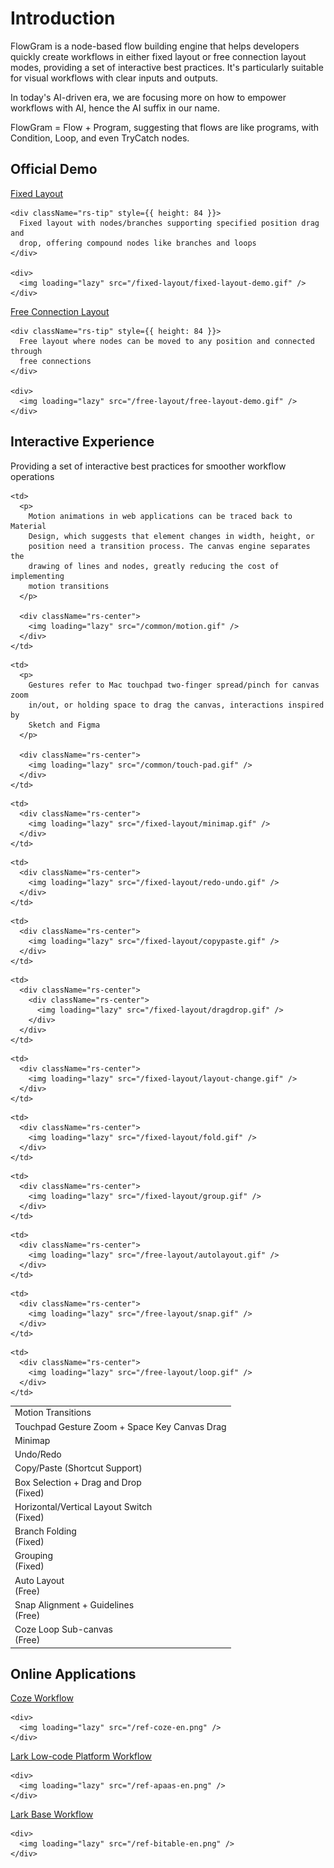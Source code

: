 # Introduction

FlowGram is a node-based flow building engine that helps developers quickly create workflows in either fixed layout or free connection layout modes, providing a set of interactive best practices. It's particularly suitable for visual workflows with clear inputs and outputs.

In today's AI-driven era, we are focusing more on how to empower workflows with AI, hence the AI suffix in our name.

<div className="rs-highlight">
  FlowGram = Flow + Program, suggesting that flows are like programs, with
  Condition, Loop, and even TryCatch nodes.
</div>

## Official Demo

<div style={{ marginTop: 16, display: "flex", gap: 8 }}>
  <div>
    <div>
      <a className="rs-link" href="/en/examples/fixed-layout/fixed-feature-overview.html">
        Fixed Layout
      </a>
    </div>

    <div className="rs-tip" style={{ height: 84 }}>
      Fixed layout with nodes/branches supporting specified position drag and
      drop, offering compound nodes like branches and loops
    </div>

    <div>
      <img loading="lazy" src="/fixed-layout/fixed-layout-demo.gif" />
    </div>
  </div>

  <div>
    <div>
      <a className="rs-link" href="/en/examples/free-layout/free-feature-overview.html">
        Free Connection Layout
      </a>
    </div>

    <div className="rs-tip" style={{ height: 84 }}>
      Free layout where nodes can be moved to any position and connected through
      free connections
    </div>

    <div>
      <img loading="lazy" src="/free-layout/free-layout-demo.gif" />
    </div>
  </div>
</div>

## Interactive Experience

Providing a set of interactive best practices for smoother workflow operations

<table className="rs-table">
  <tr>
    <td>Motion Transitions</td>

    <td>
      <p>
        Motion animations in web applications can be traced back to Material
        Design, which suggests that element changes in width, height, or
        position need a transition process. The canvas engine separates the
        drawing of lines and nodes, greatly reducing the cost of implementing
        motion transitions
      </p>

      <div className="rs-center">
        <img loading="lazy" src="/common/motion.gif" />
      </div>
    </td>
  </tr>

  <tr>
    <td>Touchpad Gesture Zoom + Space Key Canvas Drag</td>

    <td>
      <p>
        Gestures refer to Mac touchpad two-finger spread/pinch for canvas zoom
        in/out, or holding space to drag the canvas, interactions inspired by
        Sketch and Figma
      </p>

      <div className="rs-center">
        <img loading="lazy" src="/common/touch-pad.gif" />
      </div>
    </td>
  </tr>

  <tr>
    <td>Minimap</td>

    <td>
      <div className="rs-center">
        <img loading="lazy" src="/fixed-layout/minimap.gif" />
      </div>
    </td>
  </tr>

  <tr>
    <td>Undo/Redo</td>

    <td>
      <div className="rs-center">
        <img loading="lazy" src="/fixed-layout/redo-undo.gif" />
      </div>
    </td>
  </tr>

  <tr>
    <td>Copy/Paste (Shortcut Support)</td>

    <td>
      <div className="rs-center">
        <img loading="lazy" src="/fixed-layout/copypaste.gif" />
      </div>
    </td>
  </tr>

  <tr>
    <td>
      <div>
        <div>Box Selection + Drag and Drop</div>
        <div>(Fixed)</div>
      </div>
    </td>

    <td>
      <div className="rs-center">
        <div className="rs-center">
          <img loading="lazy" src="/fixed-layout/dragdrop.gif" />
        </div>
      </div>
    </td>
  </tr>

  <tr>
    <td>
      <div>Horizontal/Vertical Layout Switch</div>
      <div>(Fixed)</div>
    </td>

    <td>
      <div className="rs-center">
        <img loading="lazy" src="/fixed-layout/layout-change.gif" />
      </div>
    </td>
  </tr>

  <tr>
    <td>
      <div>Branch Folding</div>
      <div>(Fixed)</div>
    </td>

    <td>
      <div className="rs-center">
        <img loading="lazy" src="/fixed-layout/fold.gif" />
      </div>
    </td>
  </tr>

  <tr>
    <td>
      <div>Grouping</div>
      <div>(Fixed)</div>
    </td>

    <td>
      <div className="rs-center">
        <img loading="lazy" src="/fixed-layout/group.gif" />
      </div>
    </td>
  </tr>

  <tr>
    <td>
      Auto Layout
      <div>(Free)</div>
    </td>

    <td>
      <div className="rs-center">
        <img loading="lazy" src="/free-layout/autolayout.gif" />
      </div>
    </td>
  </tr>

  <tr>
    <td>
      Snap Alignment + Guidelines
      <div>(Free)</div>
    </td>

    <td>
      <div className="rs-center">
        <img loading="lazy" src="/free-layout/snap.gif" />
      </div>
    </td>
  </tr>

  <tr>
    <td>
      Coze Loop Sub-canvas
      <div>(Free)</div>
    </td>

    <td>
      <div className="rs-center">
        <img loading="lazy" src="/free-layout/loop.gif" />
      </div>
    </td>
  </tr>
</table>

## Online Applications

<div style={{ marginTop: 16, display: "flex", gap: 8 }}>
  <div>
    <div>
      <a className="rs-link" href="https://www.coze.com/open/docs/guides/workflow" target="_blank">
        Coze Workflow
      </a>
    </div>

    <div>
      <img loading="lazy" src="/ref-coze-en.png" />
    </div>
  </div>

  <div>
    <a className="rs-link" href="https://ae.feishu.cn/hc/zh-CN/articles/120610822514" target="_blank">
      Lark Low-code Platform Workflow
    </a>

    <div>
      <img loading="lazy" src="/ref-apaas-en.png" />
    </div>
  </div>

  <div>
    <a className="rs-link" href="https://www.feishu.cn/hc/en-US/articles/908751305974-overview-of-workflow-in-base" target="_blank">
      Lark Base Workflow
    </a>

    <div>
      <img loading="lazy" src="/ref-bitable-en.png" />
    </div>
  </div>
</div>
